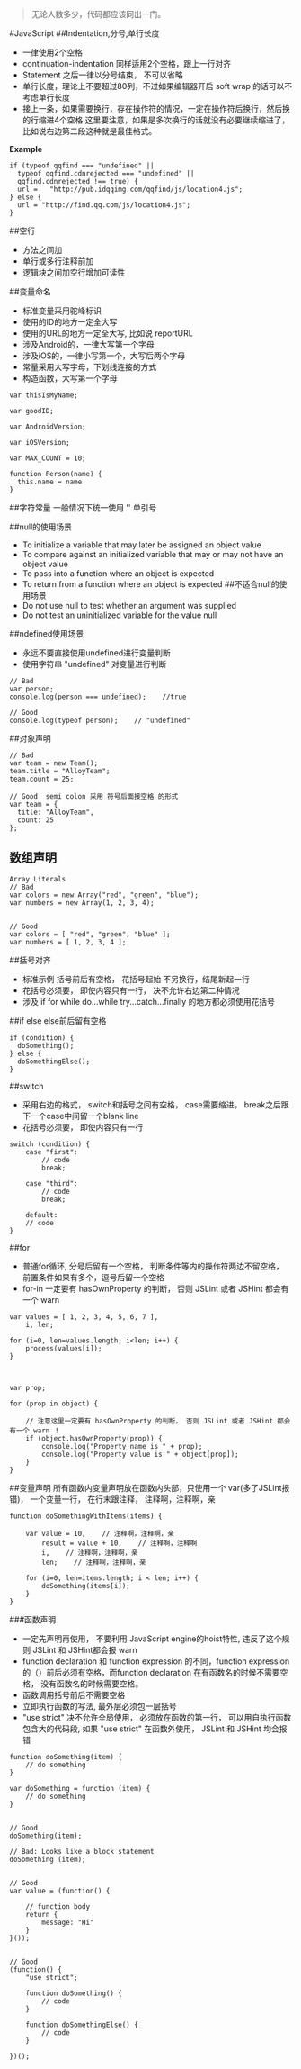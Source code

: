 > 无论人数多少，代码都应该同出一门。

#JavaScript
##Indentation,分号,单行长度
* 一律使用2个空格
* continuation-indentation 同样适用2个空格，跟上一行对齐
* Statement 之后一律以分号结束， 不可以省略
* 单行长度，理论上不要超过80列，不过如果编辑器开启 soft wrap 的话可以不考虑单行长度
* 接上一条，如果需要换行，存在操作符的情况，一定在操作符后换行，然后换的行缩进4个空格
这里要注意，如果是多次换行的话就没有必要继续缩进了，比如说右边第二段这种就是最佳格式。

**Example**
```
if (typeof qqfind === "undefined" ||
  typeof qqfind.cdnrejected === "undefined" ||
  qqfind.cdnrejected !== true) {
  url =   "http://pub.idqqimg.com/qqfind/js/location4.js";
} else {
  url = "http://find.qq.com/js/location4.js";
}
```

##空行
* 方法之间加
* 单行或多行注释前加
* 逻辑块之间加空行增加可读性

##变量命名
* 标准变量采用驼峰标识
* 使用的ID的地方一定全大写
* 使用的URL的地方一定全大写, 比如说 reportURL
* 涉及Android的，一律大写第一个字母
* 涉及iOS的，一律小写第一个，大写后两个字母
* 常量采用大写字母，下划线连接的方式
* 构造函数，大写第一个字母

```
var thisIsMyName;

var goodID;

var AndroidVersion;

var iOSVersion;

var MAX_COUNT = 10;

function Person(name) {
  this.name = name
}
```
##字符常量
一般情况下统一使用 '' 单引号

##null的使用场景
* To initialize a variable that may later be assigned an object value
* To compare against an initialized variable that may or may not have an object value
* To pass into a function where an object is expected
* To return from a function where an object is expected
##不适合null的使用场景
* Do not use null to test whether an argument was supplied
* Do not test an uninitialized variable for the value null

##ndefined使用场景
* 永远不要直接使用undefined进行变量判断
* 使用字符串 "undefined" 对变量进行判断


```
// Bad
var person;
console.log(person === undefined);    //true

// Good
console.log(typeof person);    // "undefined"
```
##对象声明

```
// Bad
var team = new Team();
team.title = "AlloyTeam";
team.count = 25;

// Good  semi colon 采用 符号后面接空格 的形式
var team = {
  title: "AlloyTeam",
  count: 25
};
```

## 数组声明

```
Array Literals
// Bad
var colors = new Array("red", "green", "blue");
var numbers = new Array(1, 2, 3, 4);


// Good
var colors = [ "red", "green", "blue" ];
var numbers = [ 1, 2, 3, 4 ];
```

##括号对齐
* 标准示例 括号前后有空格， 花括号起始 不另换行，结尾新起一行
* 花括号必须要， 即使内容只有一行， 决不允许右边第二种情况
* 涉及 if for while do...while try...catch...finally 的地方都必须使用花括号

##if else else前后留有空格
```
if (condition) {
  doSomething();
} else {
  doSomethingElse();
}
```

##switch
* 采用右边的格式， switch和括号之间有空格， case需要缩进， break之后跟下一个case中间留一个blank line
* 花括号必须要， 即使内容只有一行
```
switch (condition) {
    case "first":
        // code
        break;

    case "third":
        // code
        break;

    default:
    // code
}
```

##for
* 普通for循环, 分号后留有一个空格， 判断条件等内的操作符两边不留空格， 前置条件如果有多个，逗号后留一个空格
* for-in 一定要有 hasOwnProperty 的判断， 否则 JSLint 或者 JSHint 都会有一个 warn

```
var values = [ 1, 2, 3, 4, 5, 6, 7 ],
    i, len;

for (i=0, len=values.length; i<len; i++) {
    process(values[i]);
}



var prop;

for (prop in object) {

    // 注意这里一定要有 hasOwnProperty 的判断， 否则 JSLint 或者 JSHint 都会有一个 warn ！
    if (object.hasOwnProperty(prop)) {
        console.log("Property name is " + prop);
        console.log("Property value is " + object[prop]);
    }
}
```

##变量声明
所有函数内变量声明放在函数内头部，只使用一个 var(多了JSLint报错)， 一个变量一行， 在行末跟注释， 注释啊，注释啊，亲

```
function doSomethingWithItems(items) {

    var value = 10,    // 注释啊，注释啊，亲
        result = value + 10,    // 注释啊，注释啊
        i,    // 注释啊，注释啊，亲
        len;    // 注释啊，注释啊，亲

    for (i=0, len=items.length; i < len; i++) {
        doSomething(items[i]);
    }
}
```

###函数声明
* 一定先声明再使用， 不要利用 JavaScript engine的hoist特性, 违反了这个规则 JSLint 和 JSHint都会报 warn
* function declaration 和 function expression 的不同，function expression 的（）前后必须有空格，而function declaration 在有函数名的时候不需要空格， 没有函数名的时候需要空格。
* 函数调用括号前后不需要空格
* 立即执行函数的写法, 最外层必须包一层括号
* "use strict" 决不允许全局使用， 必须放在函数的第一行， 可以用自执行函数包含大的代码段, 如果 "use strict" 在函数外使用， JSLint 和 JSHint 均会报错

```
function doSomething(item) {
    // do something
}

var doSomething = function (item) {
    // do something
}


// Good
doSomething(item);

// Bad: Looks like a block statement
doSomething (item);


// Good
var value = (function() {

    // function body
    return {
        message: "Hi"
    }
}());


// Good
(function() {
    "use strict";

    function doSomething() {
        // code
    }

    function doSomethingElse() {
        // code
    }

})();
```
